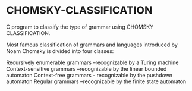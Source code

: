 # CHOMSKY-CLASSIFICATION
C program to classify the type of grammar using CHOMSKY CLASSIFICATION.

Most famous classification of grammars and languages ​​introduced by Noam Chomsky is divided into four classes:

Recursively enumerable grammars –recognizable by a Turing machine
Context-sensitive grammars –recognizable by the linear bounded automaton
Context-free grammars - recognizable by the pushdown automaton
Regular grammars –recognizable by the finite state automaton
